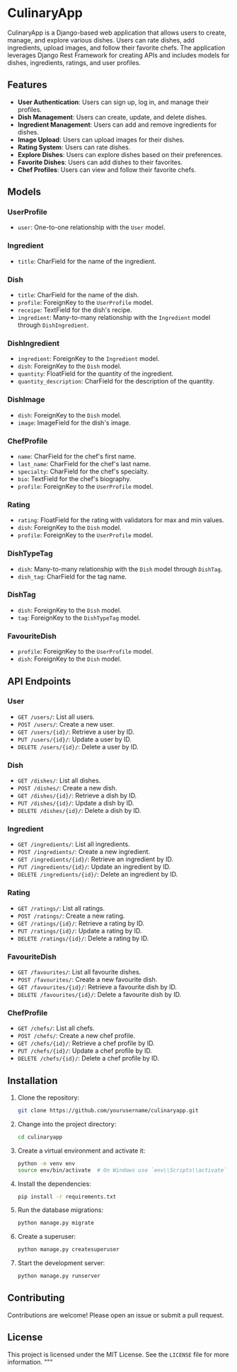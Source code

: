 # CulinaryApp

CulinaryApp is a Django-based web application that allows users to create, manage, and explore various dishes. Users can rate dishes, add ingredients, upload images, and follow their favorite chefs. The application leverages Django Rest Framework for creating APIs and includes models for dishes, ingredients, ratings, and user profiles.

## Features

- **User Authentication**: Users can sign up, log in, and manage their profiles.
- **Dish Management**: Users can create, update, and delete dishes.
- **Ingredient Management**: Users can add and remove ingredients for dishes.
- **Image Upload**: Users can upload images for their dishes.
- **Rating System**: Users can rate dishes.
- **Explore Dishes**: Users can explore dishes based on their preferences.
- **Favorite Dishes**: Users can add dishes to their favorites.
- **Chef Profiles**: Users can view and follow their favorite chefs.

## Models

### UserProfile
- `user`: One-to-one relationship with the `User` model.

### Ingredient
- `title`: CharField for the name of the ingredient.

### Dish
- `title`: CharField for the name of the dish.
- `profile`: ForeignKey to the `UserProfile` model.
- `receipe`: TextField for the dish's recipe.
- `ingredient`: Many-to-many relationship with the `Ingredient` model through `DishIngredient`.

### DishIngredient
- `ingredient`: ForeignKey to the `Ingredient` model.
- `dish`: ForeignKey to the `Dish` model.
- `quantity`: FloatField for the quantity of the ingredient.
- `quantity_description`: CharField for the description of the quantity.

### DishImage
- `dish`: ForeignKey to the `Dish` model.
- `image`: ImageField for the dish's image.

### ChefProfile
- `name`: CharField for the chef's first name.
- `last_name`: CharField for the chef's last name.
- `specialty`: CharField for the chef's specialty.
- `bio`: TextField for the chef's biography.
- `profile`: ForeignKey to the `UserProfile` model.

### Rating
- `rating`: FloatField for the rating with validators for max and min values.
- `dish`: ForeignKey to the `Dish` model.
- `profile`: ForeignKey to the `UserProfile` model.

### DishTypeTag
- `dish`: Many-to-many relationship with the `Dish` model through `DishTag`.
- `dish_tag`: CharField for the tag name.

### DishTag
- `dish`: ForeignKey to the `Dish` model.
- `tag`: ForeignKey to the `DishTypeTag` model.

### FavouriteDish
- `profile`: ForeignKey to the `UserProfile` model.
- `dish`: ForeignKey to the `Dish` model.

## API Endpoints

### User
- `GET /users/`: List all users.
- `POST /users/`: Create a new user.
- `GET /users/{id}/`: Retrieve a user by ID.
- `PUT /users/{id}/`: Update a user by ID.
- `DELETE /users/{id}/`: Delete a user by ID.

### Dish
- `GET /dishes/`: List all dishes.
- `POST /dishes/`: Create a new dish.
- `GET /dishes/{id}/`: Retrieve a dish by ID.
- `PUT /dishes/{id}/`: Update a dish by ID.
- `DELETE /dishes/{id}/`: Delete a dish by ID.

### Ingredient
- `GET /ingredients/`: List all ingredients.
- `POST /ingredients/`: Create a new ingredient.
- `GET /ingredients/{id}/`: Retrieve an ingredient by ID.
- `PUT /ingredients/{id}/`: Update an ingredient by ID.
- `DELETE /ingredients/{id}/`: Delete an ingredient by ID.

### Rating
- `GET /ratings/`: List all ratings.
- `POST /ratings/`: Create a new rating.
- `GET /ratings/{id}/`: Retrieve a rating by ID.
- `PUT /ratings/{id}/`: Update a rating by ID.
- `DELETE /ratings/{id}/`: Delete a rating by ID.

### FavouriteDish
- `GET /favourites/`: List all favourite dishes.
- `POST /favourites/`: Create a new favourite dish.
- `GET /favourites/{id}/`: Retrieve a favourite dish by ID.
- `DELETE /favourites/{id}/`: Delete a favourite dish by ID.

### ChefProfile
- `GET /chefs/`: List all chefs.
- `POST /chefs/`: Create a new chef profile.
- `GET /chefs/{id}/`: Retrieve a chef profile by ID.
- `PUT /chefs/{id}/`: Update a chef profile by ID.
- `DELETE /chefs/{id}/`: Delete a chef profile by ID.

## Installation

1. Clone the repository:
    ```sh
    git clone https://github.com/yourusername/culinaryapp.git
    ```
2. Change into the project directory:
    ```sh
    cd culinaryapp
    ```
3. Create a virtual environment and activate it:
    ```sh
    python -m venv env
    source env/bin/activate  # On Windows use `env\\Scripts\\activate`
    ```
4. Install the dependencies:
    ```sh
    pip install -r requirements.txt
    ```
5. Run the database migrations:
    ```sh
    python manage.py migrate
    ```
6. Create a superuser:
    ```sh
    python manage.py createsuperuser
    ```
7. Start the development server:
    ```sh
    python manage.py runserver
    ```

## Contributing

Contributions are welcome! Please open an issue or submit a pull request.

## License

This project is licensed under the MIT License. See the `LICENSE` file for more information.
"""